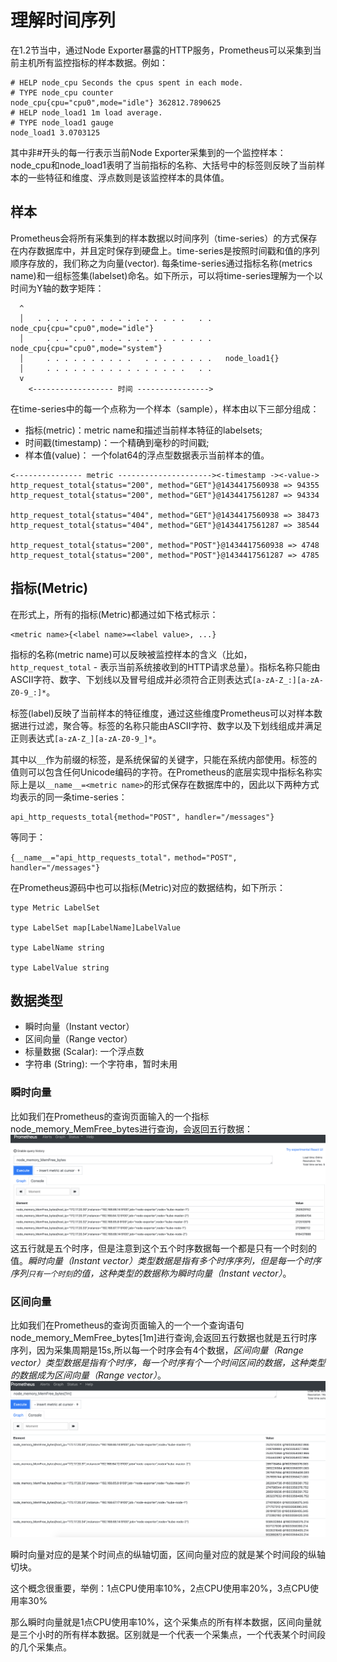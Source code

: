 # 理解时间序列

在1.2节当中，通过Node Exporter暴露的HTTP服务，Prometheus可以采集到当前主机所有监控指标的样本数据。例如：

```
# HELP node_cpu Seconds the cpus spent in each mode.
# TYPE node_cpu counter
node_cpu{cpu="cpu0",mode="idle"} 362812.7890625
# HELP node_load1 1m load average.
# TYPE node_load1 gauge
node_load1 3.0703125
```

其中非#开头的每一行表示当前Node Exporter采集到的一个监控样本：node_cpu和node_load1表明了当前指标的名称、大括号中的标签则反映了当前样本的一些特征和维度、浮点数则是该监控样本的具体值。

## 样本

Prometheus会将所有采集到的样本数据以时间序列（time-series）的方式保存在内存数据库中，并且定时保存到硬盘上。time-series是按照时间戳和值的序列顺序存放的，我们称之为向量(vector). 每条time-series通过指标名称(metrics name)和一组标签集(labelset)命名。如下所示，可以将time-series理解为一个以时间为Y轴的数字矩阵：

```
  ^
  │   . . . . . . . . . . . . . . . . .   . .   node_cpu{cpu="cpu0",mode="idle"}
  │     . . . . . . . . . . . . . . . . . . .   node_cpu{cpu="cpu0",mode="system"}
  │     . . . . . . . . . .   . . . . . . . .   node_load1{}
  │     . . . . . . . . . . . . . . . .   . .  
  v
    <------------------ 时间 ---------------->
```

在time-series中的每一个点称为一个样本（sample），样本由以下三部分组成：

* 指标(metric)：metric name和描述当前样本特征的labelsets;
* 时间戳(timestamp)：一个精确到毫秒的时间戳;
* 样本值(value)： 一个folat64的浮点型数据表示当前样本的值。

```
<--------------- metric ---------------------><-timestamp -><-value->
http_request_total{status="200", method="GET"}@1434417560938 => 94355
http_request_total{status="200", method="GET"}@1434417561287 => 94334

http_request_total{status="404", method="GET"}@1434417560938 => 38473
http_request_total{status="404", method="GET"}@1434417561287 => 38544

http_request_total{status="200", method="POST"}@1434417560938 => 4748
http_request_total{status="200", method="POST"}@1434417561287 => 4785
```

## 指标(Metric)

在形式上，所有的指标(Metric)都通过如下格式标示：

```
<metric name>{<label name>=<label value>, ...}
```

指标的名称(metric name)可以反映被监控样本的含义（比如，`http_request_total` - 表示当前系统接收到的HTTP请求总量）。指标名称只能由ASCII字符、数字、下划线以及冒号组成并必须符合正则表达式```[a-zA-Z_:][a-zA-Z0-9_:]*```。

标签(label)反映了当前样本的特征维度，通过这些维度Prometheus可以对样本数据进行过滤，聚合等。标签的名称只能由ASCII字符、数字以及下划线组成并满足正则表达式```[a-zA-Z_][a-zA-Z0-9_]*```。

其中以`__`作为前缀的标签，是系统保留的关键字，只能在系统内部使用。标签的值则可以包含任何Unicode编码的字符。在Prometheus的底层实现中指标名称实际上是以`__name__=<metric name>`的形式保存在数据库中的，因此以下两种方式均表示的同一条time-series：

```
api_http_requests_total{method="POST", handler="/messages"}
```

等同于：

```
{__name__="api_http_requests_total"，method="POST", handler="/messages"}
```

在Prometheus源码中也可以指标(Metric)对应的数据结构，如下所示：

```
type Metric LabelSet

type LabelSet map[LabelName]LabelValue

type LabelName string

type LabelValue string
```


## 数据类型
- 瞬时向量（Instant vector）
- 区间向量（Range vector）
- 标量数据 (Scalar): 一个浮点数
- 字符串 (String): 一个字符串，暂时未用
### 瞬时向量
比如我们在Prometheus的查询页面输入的一个指标node_memory_MemFree_bytes进行查询，会返回五行数据：
![](./static/Instant-vector.png)
这五行就是五个时序，但是注意到这个五个时序数据每一个都是只有一个时刻的值。*瞬时向量（Instant vector）*类型数据是指有多个时序序列，但是每一个时序序列`只有一个时刻`的值，这种类型的数据称为*瞬时向量（Instant vector）*。

### 区间向量
比如我们在Prometheus的查询页面输入的一个一个查询语句node_memory_MemFree_bytes[1m]进行查询,会返回五行数据也就是五行时序序列，因为采集周期是15s,所以每一个时序会有4个数据，*区间向量（Range vector）*类型数据是指有个时序，每一个时序有个一个时间区间的数据，这种类型的数据成为*区间向量（Range vector）*。
![](./static/Range-vector.png)

瞬时向量对应的是某个时间点的纵轴切面，区间向量对应的就是某个时间段的纵轴切块。

这个概念很重要，举例：1点CPU使用率10%，2点CPU使用率20%，3点CPU使用率30%

那么瞬时向量就是1点CPU使用率10%，这个采集点的所有样本数据，区间向量就是三个小时的所有样本数据。区别就是一个代表一个采集点，一个代表某个时间段的几个采集点。



